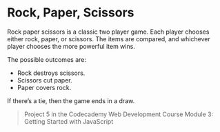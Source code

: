 # Rock, Paper, Scissors

Rock paper scissors is a classic two player game. Each player chooses either rock, paper, or scissors. The items are compared, and whichever player chooses the more powerful item wins.

The possible outcomes are:
  - Rock destroys scissors.
  - Scissors cut paper.
  - Paper covers rock.
  
If there’s a tie, then the game ends in a draw.

> Project 5 in the Codecademy Web Development Course Module 3: Getting Started with JavaScript